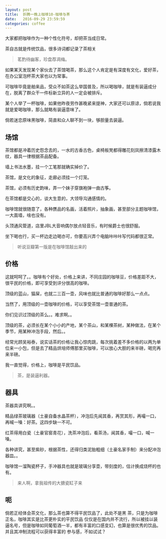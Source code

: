 ```yaml
---
layout: post
title:  折腾一晚上咖啡10-咖啡与茶
date:   2016-09-29 23:59:59
categories: coffee
---
```


大家都把咖啡作为一种个性化符号，却把茶当成日常。

茶自古就是传统饮品，很多诗词都记录了茶相关

> 茗酌待幽客，珍盘荐凋梅。

如果某天发现某个家伙去了茶馆喝茶，那么这个人肯定是有深度有文化，爱好茶，在办公室泡杯茶大家也以为常事。

可咖啡毕竟是舶来品，受众不如茶这么举国普及，所以喝咖啡，就是有装逼成分在，脱离了群众干一件标新立异的人一定会被排斥。

某个人举了一杯咖啡，如果他昨夜劳作甚晚紧来提神，大家还可以原谅，倘若说我就是爱喝咖啡，那么就略有装逼意味了。

倘若迷恋原味黑咖啡，简直和众人聊不到一块，够胆量去装逼。

## 场馆

茶馆都是冲着历史怨念去的，一水的古香古色，桌椅板凳都得雕花刻凤擦清漆露木纹，器具一律根据茶品配备。

墙上书法水墨，挂一个工笔那就确实掉价了。

茶馆，是文化的象征，走廊必须挂一个灯笼。

茶馆，必须有历史韵味，弄一个妹子穿旗袍弹一曲古筝。

在茶馆都是交心的，谈大生意的，大领导沟通感情的。

咖啡馆就很随意了，各种赝品的名画，活着照片，抽象画，甚至部分主题咖啡馆，一大面墙，啥也没有。

头顶通风管道，店里JBL大音响偶尔放点轻音乐，有时候爵士也很舒服。

坐下喝也行，买一杯边走边喝亦可，你要高兴弄个电脑咔咔咔写代码都很正常。

> 听说豆瓣第一版是在咖啡馆敲出来的

## 价格

这就呵呵了。。咖啡有个好处，价格上来讲，不同庄园的咖啡豆，价格差距不大，很平民的价格，即可享受到评分很高的咖啡。

顶级的蓝山，猫屎，也就二三百一壶，风味也就比普通的咖啡好那么一点点。

当然了，用顶级的一壶咖啡的价格，可以享受茶馆一壶普通的茶。

你们见识过顶级的茶么。。难求啊。。

顶级的茶，必须长在某个小小的产地，某个茶山，和某棵茶树，某种做法，在某个季节，用某种冲泡手段，然后。。

经常光顾吴裕泰，说实话茶的价格让我心惊肉跳，每次挑着差不多价格的以两为单位来一小包，但是去了精品烘培师傅那里买咖啡，可以放心大胆的来半磅，喝完再来半磅。

我一直觉得，价格上，咖啡是平民饮品。

> 茶，是装逼利器。

## 器具

茶器具讲究啊。。

精品绿茶玻璃器（土豪自备水晶茶杯），冲泡后先闻其香，再赏其形，再嘬一口，再喊一嗓：好茶。这四步缺一不可。

红茶得用白瓷（土豪官窑青花），洗茶冲泡后，看茶汤，闻其香，嘬一口，喊一嗓。

各种讲究，甚至紫砂，根据茶性，还得归类泥胎粗细（土豪名家手制）来分配冲泡器皿。。

咖啡馆一溜陶瓷杯子，手冲器具也就是玻璃分享壶，带刻度的，估计换成烧杯的也有。

> 来人啊，拿我祖传的大搪瓷缸子来

## 呃

倘若正经体会茶文化，那么茶也算不得平民饮品了，此处不是黑 茶，只是为咖啡正名，咖啡其实是比茶更朴实的平民饮品
仅仅是在国内并不流行，所以被挂以装逼名号，但是咖啡如同葡萄酒一半，都有丰富的口感变幻，也算是很优秀的饮品。并且其冲制流程可以获得丰富的
参与感，不如试试？















